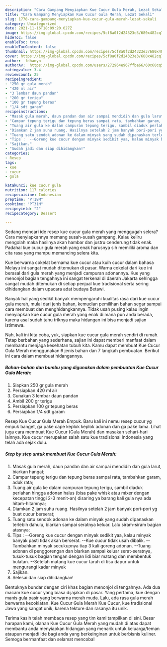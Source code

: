 ```yaml
---
description: "Cara Gampang Menyiapkan Kue Cucur Gula Merah, Lezat Sekali"
title: "Cara Gampang Menyiapkan Kue Cucur Gula Merah, Lezat Sekali"
slug: 1778-cara-gampang-menyiapkan-kue-cucur-gula-merah-lezat-sekali
category: Uncategorized
date: 2021-11-16T18:09:20.027Z
image: https://img-global.cpcdn.com/recipes/5cf8a0f2d24323e3/680x482cq70/kue-cucur-gula-merah-foto-resep-utama.jpg
hideToc: false
enableToc: true
enableTocContent: false
thumbnail: https://img-global.cpcdn.com/recipes/5cf8a0f2d24323e3/680x482cq70/kue-cucur-gula-merah-foto-resep-utama.jpg
cover: https://img-global.cpcdn.com/recipes/5cf8a0f2d24323e3/680x482cq70/kue-cucur-gula-merah-foto-resep-utama.jpg
author:  fdhanyn
authorAv:  https://img-global.cpcdn.com/users/272964e967ffba66/60x60cq50/avatar.jpg
ratingvalue: 3.4
reviewcount: 25
recipeingredient:
- "250 gr gula merah"
- "420 ml air"
- "3 lembar daun pandan"
- "200 gr terigu"
- "100 gr tepung beras"
- "1/4 sdt garam"
recipeinstructions:
- "Masak gula merah, daun pandan dan air sampai mendidih dan gula larut, biarkan hangat;"
- "Campur tepung terigu dan tepung beras sampai rata, tambahkan garam, aduk rata;"
- "Tuang air gula ke dalam campuran tepung terigu, sambil diaduk perlahan hingga adonan halus (bisa pake whisk atau mixer dengan kecepatan tinggi 2-3 menit-an) disaring ya barang kali gula nya ada hitam-hitamnya;"
- "Diamkan 2 jam suhu ruang. Hasilnya setelah 2 jam banyak pori-pori yg buat cucur berserat;"
- "Tuang satu sendok adonan ke dalam minyak yang sudah dipanaskan terlebih dahulu, biarkan sampai seratnya keluar. Lalu siram-siram bagian atasnya;"
- "Tips :  --Goreng kue cucur dengan minyak sedikit yaa, kalau minyak banyak pasti tidak akan berserat. --Kue cucur tidak usah dibalik.  --Tambahkan minyak secukupnya tiap 3 kali goreng adonan.  --Tuang adonan di penggorengan dan biarkan sampai keluar serat-seratnya, tusuk-tusuk bagian tengan dengan lidi biar matang dan membentuk bulatan.  --Setelah matang kue cucur taruh di tisu dapur untuk mengurangi kadar minyak"
- "Sajikan."
- "Sudah jadi dan siap dihidangkan!"
categories:
- Resep
tags:
- kue
- cucur
- gula

katakunci: kue cucur gula 
nutrition: 117 calories
recipecuisine: Indonesian
preptime: "PT18M"
cooktime: "PT31M"
recipeyield: "2"
recipecategory: Dessert

---
```



Sedang mencari ide resep kue cucur gula merah yang menggugah selera? Cara menyiapkannya memang susah-susah gampang. Kalau keliru mengolah maka hasilnya akan hambar dan justru cenderung tidak enak. Padahal kue cucur gula merah yang enak harusnya sih memiliki aroma dan cita rasa yang mampu memancing selera kita.


Kue berwarna cokelat bernama kue cucur atau kuih cucur dalam bahasa Melayu ini sangat mudah ditemukan di pasar. Warna cokelat dari kue ini berasal dari gula merah yang menjadi campuran adonannya. Kue yang menonjol bagian tengahnya ini sangat terkenal di daerah Jakarta sehingga sangat mudah ditemukan di setiap penjual kue tradisional serta sering dihidangkan dalam upacara adat budaya Betawi.

Banyak hal yang sedikit banyak mempengaruhi kualitas rasa dari kue cucur gula merah, mulai dari jenis bahan, kemudian pemilihan bahan segar sampai cara membuat dan menghidangkannya. Tidak usah pusing kalau ingin menyiapkan kue cucur gula merah yang enak di mana pun anda berada, karena asal sudah tahu triknya maka hidangan ini bisa menjadi sajian istimewa.


Nah, kali ini kita coba, yuk, siapkan kue cucur gula merah sendiri di rumah. Tetap berbahan yang sederhana, sajian ini dapat memberi manfaat dalam membantu menjaga kesehatan tubuh kita. Kamu dapat membuat Kue Cucur Gula Merah menggunakan 6 jenis bahan dan 7 langkah pembuatan. Berikut ini cara dalam membuat hidangannya.

<!--inarticleads1-->

##### Bahan-bahan dan bumbu yang digunakan dalam pembuatan Kue Cucur Gula Merah:

1. Siapkan 250 gr gula merah
1. Persiapkan 420 ml air
1. Gunakan 3 lembar daun pandan
1. Ambil 200 gr terigu
1. Persiapkan 100 gr tepung beras
1. Persiapkan 1/4 sdt garam


Resep Kue Cucur Gula Merah Empuk. Baru kali ini nemu resep cucur yg empuk banget, ga pake cape keplok keplok adonan dan ga pake lama. Lihat juga cara membuat Kue Cucur (Gula Merah) dan masakan sehari-hari lainnya. Kue cucur merupakan salah satu kue tradisional Indonesia yang telah ada sejak dulu. 

<!--inarticleads2-->

##### Step by step untuk membuat Kue Cucur Gula Merah:

1. Masak gula merah, daun pandan dan air sampai mendidih dan gula larut, biarkan hangat;
1. Campur tepung terigu dan tepung beras sampai rata, tambahkan garam, aduk rata;
1. Tuang air gula ke dalam campuran tepung terigu, sambil diaduk perlahan hingga adonan halus (bisa pake whisk atau mixer dengan kecepatan tinggi 2-3 menit-an) disaring ya barang kali gula nya ada hitam-hitamnya;
1. Diamkan 2 jam suhu ruang. Hasilnya setelah 2 jam banyak pori-pori yg buat cucur berserat;
1. Tuang satu sendok adonan ke dalam minyak yang sudah dipanaskan terlebih dahulu, biarkan sampai seratnya keluar. Lalu siram-siram bagian atasnya;
1. Tips :  --Goreng kue cucur dengan minyak sedikit yaa, kalau minyak banyak pasti tidak akan berserat. --Kue cucur tidak usah dibalik.  --Tambahkan minyak secukupnya tiap 3 kali goreng adonan.  --Tuang adonan di penggorengan dan biarkan sampai keluar serat-seratnya, tusuk-tusuk bagian tengan dengan lidi biar matang dan membentuk bulatan.  --Setelah matang kue cucur taruh di tisu dapur untuk mengurangi kadar minyak
1. Sajikan.
1. Selesai dan siap dihidangkan!

Bentuknya bundar dengan ciri khas bagian menonjol di tengahnya. Ada dua macam kue cucur yang biasa dijajakan di pasar. Yang pertama, kue dengan manis gula pasir yang berwarna merah muda. Lalu, ada rasa gula merah berwarna kecoklatan. Kue Cucur Gula Merah Kue Cucur, kue tradisional Jawa yang sangat unik, karena tekture dan rasanya itu unik. 

Terima kasih telah membaca resep yang tim kami tampilkan di sini. Besar harapan kami, olahan Kue Cucur Gula Merah yang mudah di atas dapat membantu anda menyiapkan hidangan yang menarik untuk keluarga/teman ataupun menjadi ide bagi anda yang berkeinginan untuk berbisnis kuliner. Semoga bermanfaat dan selamat mencoba!
